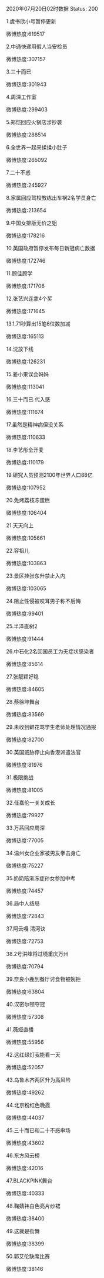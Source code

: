 2020年07月20日02时数据
Status: 200

1.虞书欣小号暂停更新

微博热度:619517

2.中通快递用假人当安检员

微博热度:307157

3.三十而已

微博热度:301943

4.周深工作室

微博热度:299403

5.郑恺回应火锅店涉抄袭

微博热度:288514

6.全世界一起来揉揉小肚子

微博热度:265092

7.二十不惑

微博热度:245927

8.家属回应驾校教练出车祸2名学员身亡

微博热度:213654

9.中国女排版无价之姐

微博热度:178216

10.英国政府暂停发布每日新冠病亡数据

微博热度:172746

11.顾佳顾学

微博热度:171706

12.张艺兴连拿4个奖

微博热度:171645

13.1.71秒算出15笔6位数加减

微博热度:165113

14.沈放下线

微博热度:126231

15.姜小果误会妈妈

微博热度:113041

16.三十而已 代入感

微博热度:111674

17.虽然是精神病但没关系

微博热度:110633

18.李艺彤全开麦

微博热度:110179

19.研究人员预测2100年世界人口88亿

微博热度:107952

20.免烤荔枝冻蛋糕

微博热度:106404

21.天天向上

微博热度:105661

22.容祖儿

微博热度:103863

23.景区挂张东升禁止入内

微博热度:103065

24.阻止性侵被咬耳男子称不后悔

微博热度:99401

25.半泽直树2

微博热度:91444

26.中石化2名回国员工为无症状感染者

微博热度:85614

27.张靓颖好稳

微博热度:84605

28.蔡徐坤舞台

微博热度:83569

29.未收到鲜花骂学生老师处理情况通报

微博热度:82700

30.英国威胁停止向香港派遣法官

微博热度:81976

31.极限挑战

微博热度:81005

32.任嘉伦一关关成长

微博热度:79927

33.万茜回应周深

微博热度:77005

34.温州女企业家被男友拳击身亡

微博热度:75227

35.奶奶陪渐冻症孙女参加中考

微博热度:74457

36.局中人结局

微博热度:72843

37.阿云嘎 清河诀

微博热度:72753

38.2号洪峰将过境重庆万州

微博热度:70794

39.奈良小鹿到餐厅讨食物被婉拒

微博热度:63804

40.汉密尔顿夺冠

微博热度:57308

41.薇娅直播

微博热度:55956

42.这红绿灯我能看一天

微博热度:52057

43.乌鲁木齐两区升为高风险

微博热度:49262

44.北京粉红色晚霞

微博热度:44037

45.三十而已和二十不惑串场

微博热度:43602

46.东方风云榜

微博热度:42016

47.BLACKPINK舞台

微博热度:40333

48.鞠婧祎白色亮片纱裙

微博热度:38400

49.这就是街舞

微博热度:38399

50.郭艾伦缺席比赛

微博热度:38146

